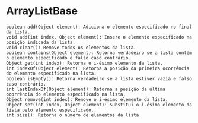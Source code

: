 # ArrayListBase

    boolean add(Object element): Adiciona o elemento especificado no final da lista.
    void add(int index, Object element): Insere o elemento especificado na posição indicada da lista.
    void clear(): Remove todos os elementos da lista.
    boolean contains(Object element): Retorna verdadeiro se a lista contém o elemento especificado e falso caso contrário.
    Object get(int index): Retorna o i-ésimo elemento da lista.
    int indexOf(Object element): Retorna a posição da primeira ocorrência do elemento especificado na lista.
    boolean isEmpty(): Retorna verdadeiro se a lista estiver vazia e falso caso contrário.
    int lastIndexOf(Object element): Retorna a posição da última ocorrência do elemento especificado na lista.
    Object remove(int index): Remove o i-ésimo elemento da lista.
    Object set(int index, Object element): Substitui o i-ésimo elemento da lista pelo elemento especificado.
    int size(): Retorna o número de elementos da lista.
